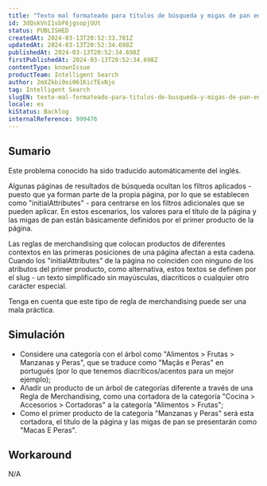 ```yaml
---
title: "Texto mal formateado para títulos de búsqueda y migas de pan en escenarios específicos con reglas de comercialización."
id: 3dQskVnI1sbF6jgsopjUUt
status: PUBLISHED
createdAt: 2024-03-13T20:52:33.781Z
updatedAt: 2024-03-13T20:52:34.698Z
publishedAt: 2024-03-13T20:52:34.698Z
firstPublishedAt: 2024-03-13T20:52:34.698Z
contentType: knownIssue
productTeam: Intelligent Search
author: 2mXZkbi0oi061KicTExNjo
tag: Intelligent Search
slugEN: texto-mal-formateado-para-titulos-de-busqueda-y-migas-de-pan-en-escenarios-especificos-con-reglas-de-comercializacion
locale: es
kiStatus: Backlog
internalReference: 999476
---
```


## Sumario

<div class="alert alert-info">
  <p>Este problema conocido ha sido traducido automáticamente del inglés.</p>
</div>


Algunas páginas de resultados de búsqueda ocultan los filtros aplicados - puesto que ya forman parte de la propia página, por lo que se establecen como "initialAttributes" - para centrarse en los filtros adicionales que se pueden aplicar. En estos escenarios, los valores para el título de la página y las migas de pan están básicamente definidos por el primer producto de la página.

Las reglas de merchandising que colocan productos de diferentes contextos en las primeras posiciones de una página afectan a esta cadena. Cuando los "initialAttributes" de la página no coinciden con ninguno de los atributos del primer producto, como alternativa, estos textos se definen por el slug - un texto simplificado sin mayúsculas, diacríticos o cualquier otro carácter especial.

Tenga en cuenta que este tipo de regla de merchandising puede ser una mala práctica.


##

## Simulación



- Considere una categoría con el árbol como "Alimentos > Frutas > Manzanas y Peras", que se traduce como "Maçãs e Peras" en portugués (por lo que tenemos diacríticos/acentos para un mejor ejemplo);
- Añadir un producto de un árbol de categorías diferente a través de una Regla de Merchandising, como una cortadora de la categoría "Cocina > Accesorios > Cortadoras" a la categoría "Alimentos > Frutas";
- Como el primer producto de la categoría "Manzanas y Peras" será esta cortadora, el título de la página y las migas de pan se presentarán como "Macas E Peras".


##

## Workaround


N/A


